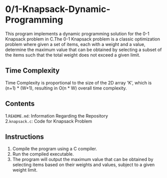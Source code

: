 # 0/1-Knapsack-Dynamic-Programming
This program implements a dynamic programming solution for the 0-1 Knapsack problem in C.The 0-1 Knapsack problem is a classic optimization problem where given a set of items, each with a weight and a value, determine the maximum value that can be obtained by selecting a subset of the items such that the total weight does not exceed a given limit.

## Time Complexity
Time Complexity is proportional to the size of the 2D array 'K', which is (n+1) * (W+1), resulting in O(n * W) overall time complexity.

## Contents
1.`README.md`: Information Regarding the Repository<br>
2.`knapsack.c`: Code for Knapsack Problem

## Instructions
1. Compile the program using a C compiler.
2. Run the compiled executable.
3. The program will output the maximum value that can be obtained by selecting items based on their weights and values, subject to a given weight limit.

